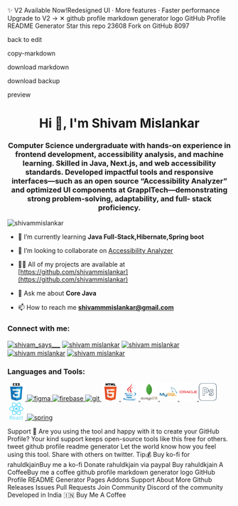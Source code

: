 ✨
V2 Available Now!Redesigned UI · More features · Faster performance
Upgrade to V2 →
✕
github profile markdown generator logo
GitHub Profile README Generator
Star this repo
23608
Fork on GitHub
8097

back to edit

copy-markdown

download markdown

download backup

preview
<h1 align="center">Hi 👋, I'm Shivam Mislankar</h1>
<h3 align="center">Computer Science undergraduate with hands-on experience in frontend development, accessibility analysis, and machine learning. Skilled in Java, Next.js, and web accessibility standards. Developed impactful tools and responsive interfaces—such as an open source “Accessibility Analyzer” and optimized UI components at GrapplTech—demonstrating strong problem-solving, adaptability, and full- stack proficiency.</h3>

<p align="left"> <img src="https://komarev.com/ghpvc/?username=shivammislankar&label=Profile%20views&color=0e75b6&style=flat" alt="shivammislankar" /> </p>

- 🌱 I’m currently learning **Java Full-Stack,Hibernate,Spring boot**

- 👯 I’m looking to collaborate on [Accessibility Analyzer](https://accessibility-analyzer-one.vercel.app/)

- 👨‍💻 All of my projects are available at [https://github.com/shivammislankar](https://github.com/shivammislankar)

- 💬 Ask me about **Core Java**

- 📫 How to reach me **shivammmislankar@gmail.com**

<h3 align="left">Connect with me:</h3>
<p align="left">
<a href="https://twitter.com/shivam_says___" target="blank"><img align="center" src="https://raw.githubusercontent.com/rahuldkjain/github-profile-readme-generator/master/src/images/icons/Social/twitter.svg" alt="shivam_says___" height="30" width="40" /></a>
<a href="https://linkedin.com/in/shivam mislankar" target="blank"><img align="center" src="https://raw.githubusercontent.com/rahuldkjain/github-profile-readme-generator/master/src/images/icons/Social/linked-in-alt.svg" alt="shivam mislankar" height="30" width="40" /></a>
<a href="https://instagram.com/shivam mislankar" target="blank"><img align="center" src="https://raw.githubusercontent.com/rahuldkjain/github-profile-readme-generator/master/src/images/icons/Social/instagram.svg" alt="shivam mislankar" height="30" width="40" /></a>
<a href="https://www.hackerrank.com/shivam mislankar" target="blank"><img align="center" src="https://raw.githubusercontent.com/rahuldkjain/github-profile-readme-generator/master/src/images/icons/Social/hackerrank.svg" alt="shivam mislankar" height="30" width="40" /></a>
<a href="https://auth.geeksforgeeks.org/user/shivam mislankar" target="blank"><img align="center" src="https://raw.githubusercontent.com/rahuldkjain/github-profile-readme-generator/master/src/images/icons/Social/geeks-for-geeks.svg" alt="shivam mislankar" height="30" width="40" /></a>
</p>

<h3 align="left">Languages and Tools:</h3>
<p align="left"> <a href="https://www.w3schools.com/css/" target="_blank" rel="noreferrer"> <img src="https://raw.githubusercontent.com/devicons/devicon/master/icons/css3/css3-original-wordmark.svg" alt="css3" width="40" height="40"/> </a> <a href="https://www.figma.com/" target="_blank" rel="noreferrer"> <img src="https://www.vectorlogo.zone/logos/figma/figma-icon.svg" alt="figma" width="40" height="40"/> </a> <a href="https://firebase.google.com/" target="_blank" rel="noreferrer"> <img src="https://www.vectorlogo.zone/logos/firebase/firebase-icon.svg" alt="firebase" width="40" height="40"/> </a> <a href="https://git-scm.com/" target="_blank" rel="noreferrer"> <img src="https://www.vectorlogo.zone/logos/git-scm/git-scm-icon.svg" alt="git" width="40" height="40"/> </a> <a href="https://www.w3.org/html/" target="_blank" rel="noreferrer"> <img src="https://raw.githubusercontent.com/devicons/devicon/master/icons/html5/html5-original-wordmark.svg" alt="html5" width="40" height="40"/> </a> <a href="https://www.java.com" target="_blank" rel="noreferrer"> <img src="https://raw.githubusercontent.com/devicons/devicon/master/icons/java/java-original.svg" alt="java" width="40" height="40"/> </a> <a href="https://www.mongodb.com/" target="_blank" rel="noreferrer"> <img src="https://raw.githubusercontent.com/devicons/devicon/master/icons/mongodb/mongodb-original-wordmark.svg" alt="mongodb" width="40" height="40"/> </a> <a href="https://www.mysql.com/" target="_blank" rel="noreferrer"> <img src="https://raw.githubusercontent.com/devicons/devicon/master/icons/mysql/mysql-original-wordmark.svg" alt="mysql" width="40" height="40"/> </a> <a href="https://www.oracle.com/" target="_blank" rel="noreferrer"> <img src="https://raw.githubusercontent.com/devicons/devicon/master/icons/oracle/oracle-original.svg" alt="oracle" width="40" height="40"/> </a> <a href="https://www.photoshop.com/en" target="_blank" rel="noreferrer"> <img src="https://raw.githubusercontent.com/devicons/devicon/master/icons/photoshop/photoshop-line.svg" alt="photoshop" width="40" height="40"/> </a> <a href="https://reactjs.org/" target="_blank" rel="noreferrer"> <img src="https://raw.githubusercontent.com/devicons/devicon/master/icons/react/react-original-wordmark.svg" alt="react" width="40" height="40"/> </a> <a href="https://spring.io/" target="_blank" rel="noreferrer"> <img src="https://www.vectorlogo.zone/logos/springio/springio-icon.svg" alt="spring" width="40" height="40"/> </a> </p>

Support 🙏
Are you using the tool and happy with it to create your GitHub Profile?
Your kind support keeps open-source tools like this free for others.
tweet github profile readme generator
Let the world know how you feel using this tool. Share with others on twitter.
Tip💰
Buy ko-fi for rahuldkjainBuy me a ko-fi
Donate rahuldkjain via paypal
Buy rahuldkjain A CoffeeBuy me a coffee
github profile markdown generator logo
GitHub Profile README Generator
Pages
Addons
Support
About
More
Github
Releases
Issues
Pull Requests
Join Community
Discord of the community
Developed in India 🇮🇳
Buy Me A Coffee
